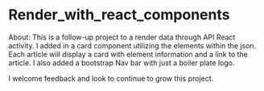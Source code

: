 # Render_with_react_components

About:
This is a follow-up project to a render data through API React activity. I added in a card component utilizing the elements within the json. Each article will display a card with element information and a link to the article. I also added a bootstrap Nav bar with just a boiler plate logo. 

I welcome feedback and look to continue to grow this project. 
